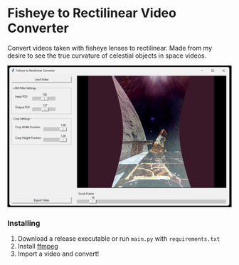 # Fisheye to Rectilinear Video Converter

Convert videos taken with fisheye lenses to rectilinear. Made from my desire to see the true curvature of celestial objects in space videos.

![Demo Image](https://github.com/wnbaum/fisheye-to-rectilinear/blob/main/demo/demo.jpg?raw=true)

### Installing

1. Download a release executable or run `main.py` with `requirements.txt`
2. Install [ffmpeg](https://ffmpeg.org/download.html)
3. Import a video and convert!